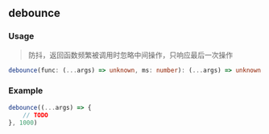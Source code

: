 ## debounce

### Usage

> 防抖，返回函数频繁被调用时忽略中间操作，只响应最后一次操作

```ts
debounce(func: (...args) => unknown, ms: number): (...args) => unknown
```

### Example

```js
debounce((...args) => {
    // TODO
}, 1000)
```
